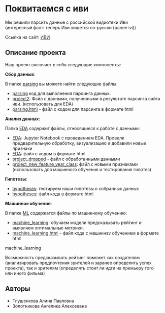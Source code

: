 # Поквитаемся с иви

Мы решили парсить данные с российской видиотеки Иви \
(интересный факт: теперь Иви пишется по-русски (ранее ivi))

Ссылка на сайт:
[ИВИ](https://www.ivi.tv/movies/all?ysclid=lh3kbxx7q6794249776)

## Описание проекта

Наш проект включает в себя следующие компоненты:

**Сбор данных**: 

В папке [parsing](https://github.com/Alinaereo/Project-AA/tree/main/parsing) вы можете найти следующие файлы:
  - [parsing](https://github.com/Alinaereo/Project-AA/blob/main/parsing/parsing.ipynb) код для выполнения парсинга данных. 
  - [project2](https://github.com/Alinaereo/Project-AA/blob/main/parsing/project2.csv): Файл с данными, полученными в результате парсинга сайта иви. (использовать для EDA)
  - [parsing.html](https://github.com/Alinaereo/Project-AA/blob/main/parsing/parsing.html) - файл с кодом для парсинга в формате html
  

**Анализ данных**: 

Папка [EDA]() содержит файлы, относящиеся к работе с данными:
  - [EDA](https://github.com/Alinaereo/Project-AA/blob/main/EDA/EDA.ipynb): Jupyter Notebook с проведением EDA. Провели предварительную обработку, визуализацию и добавили новые признаки
  - [EDA](https://github.com/Alinaereo/Project-AA/blob/main/EDA/EDA.html): файл с кодом в формате html
  - [project_dropped](https://github.com/Alinaereo/Project-AA/blob/main/EDA/project_dropped.csv) - файл с обработанными данными
  - [project_new_feature_year_class](https://github.com/Alinaereo/Project-AA/blob/main/EDA/project_new_feature_year_class.csv): файл с новыми признаками (использовать для машинного обучения и тестирования гипотез)

**Гипотезы**: 
- [hypotheses](https://github.com/Alinaereo/Project-AA/blob/main/hypotheses/hypotheses.ipynb): тестируем наши гипотезы о собранных данных
- [hypotheses](https://github.com/Alinaereo/Project-AA/blob/main/hypotheses/hypotheses.html): файл кода в формате html

**Машинное обучение**: 

В папке [ML](https://github.com/Alinaereo/Project-AA/tree/main/ML) содержатся файлы по машинному обучению:
- [machine_learning](https://github.com/Alinaereo/Project-AA/blob/main/ML/machine_learning.ipynb): обучаем модели предсказывать рейтинг и выявляем оптимальные метрики.
- [machine_learning.html](https://github.com/Alinaereo/Project-AA/blob/main/ML/machine_learning.html) - файл кода c машиннsv обучением в формате html

machine_learning

Возможность предсказывать рейтинг поможет как создателям (анализировать предпочтения зрителей и заранее определить успех проекта), так и зрителям (определять стоит ли идти на премьеру того или иного фильма)

## Авторы

- Глушенкова Алина Павловна
- Золотникова Ангелика Алексеевна

